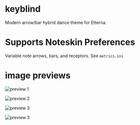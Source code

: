 # keyblind
Modern arrow/bar hybrid dance theme for Etterna.

# Supports Noteskin Preferences

Variable note arrows, bars, and receptors.
See `metrics.ini`

# image previews

![preview 1](https://cdn.discordapp.com/attachments/316065982558765056/765734965643313182/preview-1-white-diamond-winged-v0.2-alpha.png)

![preview 2](https://cdn.discordapp.com/attachments/316065982558765056/765734969867632670/preview-2-vivid-white-winged-v0.2-alpha.png)

![preview 3](https://cdn.discordapp.com/attachments/316065982558765056/765734969372704828/preview-1-white-disco-diamond-v0.2-alpha.png)

![preview 3](https://cdn.discordapp.com/attachments/316065982558765056/765734958177714216/preview-1-vivid-white-winged-v0.2-alpha.png)

